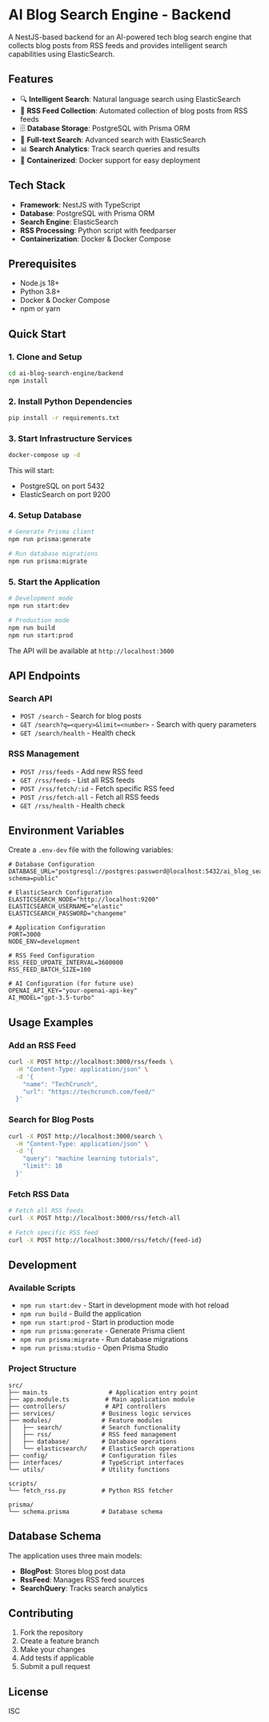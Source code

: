 # AI Blog Search Engine - Backend

A NestJS-based backend for an AI-powered tech blog search engine that collects blog posts from RSS feeds and provides intelligent search capabilities using ElasticSearch.

## Features

- 🔍 **Intelligent Search**: Natural language search using ElasticSearch
- 📰 **RSS Feed Collection**: Automated collection of blog posts from RSS feeds
- 🗄️ **Database Storage**: PostgreSQL with Prisma ORM
- 🔎 **Full-text Search**: Advanced search with ElasticSearch
- 📊 **Search Analytics**: Track search queries and results
- 🐳 **Containerized**: Docker support for easy deployment

## Tech Stack

- **Framework**: NestJS with TypeScript
- **Database**: PostgreSQL with Prisma ORM
- **Search Engine**: ElasticSearch
- **RSS Processing**: Python script with feedparser
- **Containerization**: Docker & Docker Compose

## Prerequisites

- Node.js 18+ 
- Python 3.8+
- Docker & Docker Compose
- npm or yarn

## Quick Start

### 1. Clone and Setup

```bash
cd ai-blog-search-engine/backend
npm install
```

### 2. Install Python Dependencies

```bash
pip install -r requirements.txt
```

### 3. Start Infrastructure Services

```bash
docker-compose up -d
```

This will start:
- PostgreSQL on port 5432
- ElasticSearch on port 9200

### 4. Setup Database

```bash
# Generate Prisma client
npm run prisma:generate

# Run database migrations
npm run prisma:migrate
```

### 5. Start the Application

```bash
# Development mode
npm run start:dev

# Production mode
npm run build
npm run start:prod
```

The API will be available at `http://localhost:3000`

## API Endpoints

### Search API

- `POST /search` - Search for blog posts
- `GET /search?q=<query>&limit=<number>` - Search with query parameters
- `GET /search/health` - Health check

### RSS Management

- `POST /rss/feeds` - Add new RSS feed
- `GET /rss/feeds` - List all RSS feeds
- `POST /rss/fetch/:id` - Fetch specific RSS feed
- `POST /rss/fetch-all` - Fetch all RSS feeds
- `GET /rss/health` - Health check

## Environment Variables

Create a `.env-dev` file with the following variables:

```env
# Database Configuration
DATABASE_URL="postgresql://postgres:password@localhost:5432/ai_blog_search?schema=public"

# ElasticSearch Configuration
ELASTICSEARCH_NODE="http://localhost:9200"
ELASTICSEARCH_USERNAME="elastic"
ELASTICSEARCH_PASSWORD="changeme"

# Application Configuration
PORT=3000
NODE_ENV=development

# RSS Feed Configuration
RSS_FEED_UPDATE_INTERVAL=3600000
RSS_FEED_BATCH_SIZE=100

# AI Configuration (for future use)
OPENAI_API_KEY="your-openai-api-key"
AI_MODEL="gpt-3.5-turbo"
```

## Usage Examples

### Add an RSS Feed

```bash
curl -X POST http://localhost:3000/rss/feeds \
  -H "Content-Type: application/json" \
  -d '{
    "name": "TechCrunch",
    "url": "https://techcrunch.com/feed/"
  }'
```

### Search for Blog Posts

```bash
curl -X POST http://localhost:3000/search \
  -H "Content-Type: application/json" \
  -d '{
    "query": "machine learning tutorials",
    "limit": 10
  }'
```

### Fetch RSS Data

```bash
# Fetch all RSS feeds
curl -X POST http://localhost:3000/rss/fetch-all

# Fetch specific RSS feed
curl -X POST http://localhost:3000/rss/fetch/{feed-id}
```

## Development

### Available Scripts

- `npm run start:dev` - Start in development mode with hot reload
- `npm run build` - Build the application
- `npm run start:prod` - Start in production mode
- `npm run prisma:generate` - Generate Prisma client
- `npm run prisma:migrate` - Run database migrations
- `npm run prisma:studio` - Open Prisma Studio

### Project Structure

```
src/
├── main.ts                 # Application entry point
├── app.module.ts          # Main application module
├── controllers/           # API controllers
├── services/             # Business logic services
├── modules/              # Feature modules
│   ├── search/           # Search functionality
│   ├── rss/              # RSS feed management
│   ├── database/         # Database operations
│   └── elasticsearch/    # ElasticSearch operations
├── config/               # Configuration files
├── interfaces/           # TypeScript interfaces
└── utils/                # Utility functions

scripts/
└── fetch_rss.py          # Python RSS fetcher

prisma/
└── schema.prisma         # Database schema
```

## Database Schema

The application uses three main models:

- **BlogPost**: Stores blog post data
- **RssFeed**: Manages RSS feed sources
- **SearchQuery**: Tracks search analytics

## Contributing

1. Fork the repository
2. Create a feature branch
3. Make your changes
4. Add tests if applicable
5. Submit a pull request

## License

ISC

